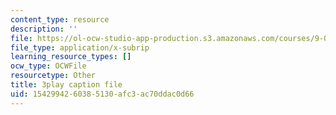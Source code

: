```yaml
---
content_type: resource
description: ''
file: https://ol-ocw-studio-app-production.s3.amazonaws.com/courses/9-00sc-introduction-to-psychology-fall-2011/1542994260385130afc3ac70ddac0d66_z9XQpjNgeBI.vtt
file_type: application/x-subrip
learning_resource_types: []
ocw_type: OCWFile
resourcetype: Other
title: 3play caption file
uid: 15429942-6038-5130-afc3-ac70ddac0d66
---
```


